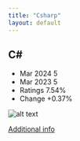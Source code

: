 ```yaml
---
title: "Csharp"
layout: default
---
```


## C#
* Mar 2024 5
* Mar 2023 5
* Ratings 7.54%
* Change +0.37%

![alt text][logo4]

[logo4]: https://www.tiobe.com/wp-content/themes/tiobe/tiobe-index/images/C_.png

[Additional info](https://upload.wikimedia.org/wikipedia/commons/d/d2/C_Sharp_Logo_2023.svg?sa=X&ved=2ahUKEwiXvvGo2PSEAxVAcfEDHcEjAm8Q_B16BAgFEAI)
